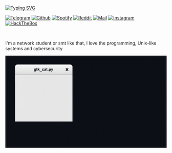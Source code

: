 [![Typing SVG](https://readme-typing-svg.herokuapp.com?size=33&color=38F700&vCenter=true&width=423&height=37&lines=Hi%2C+I%E2%80%99m+spawnmc;are+we+hack%3F)](https://home.spawnmc.me)

[![ Telegram](https://img.shields.io/static/v1?label=&message=+Telegram&color=263238&style=for-the-badge&logo=Telegram&logoColor=%23aaaaaaaa)](https://t.me/spawnmc)
[![ Github](https://img.shields.io/static/v1?label=&message=+Github&color=263238&style=for-the-badge&logo=github&logoColor=%23aaaaaaaa)](https://github.com/spxwnmc)
[![ Spotify](https://img.shields.io/static/v1?label=&message=+Spotify&color=263238&style=for-the-badge&logo=Spotify&logoColor=%23aaaaaaaa)](https://open.spotify.com/user/backmikk?si=f68ab27022504fd4)
[![ Reddit](https://img.shields.io/static/v1?label=&message=+Reddit&color=263238&style=for-the-badge&logo=reddit&logoColor=%23aaaaaaaa)](https://www.reddit.com/user/spawnmc)
[![ Mail](https://img.shields.io/static/v1?label=&message=+Mail&color=263238&style=for-the-badge&logo=gmail&logoColor=%23aaaaaaaa)](mailto:spawnmc@spawnmc.me)
[![ Instagram](https://img.shields.io/static/v1?label=&message=+Instagram&color=263238&style=for-the-badge&logo=instagram&logoColor=%23aaaaaaaa)](https://www.instagram.com/spawnmcs/)
[![ HackTheBox](https://img.shields.io/static/v1?label=&message=+HackTheBox&color=263238&style=for-the-badge&logo=hackthebox&logoColor=%23aaaaaaaa)](https://app.hackthebox.com/profile/469376)

<br />

I'm a network student or smt like that, I love the programming, Unix-like systems and cybersecurity

<div class="pull-left">
  
  <img alt="GIF" src="https://github.com/spawmc/spawmc/blob/main/banner.gif" />
  


<br>


<!--

#### My favorite GNU/Linux distros


  <img align="right" alt="GIF" src="https://github.com/abhisheknaiidu/abhisheknaiidu/blob/master/code.gif?raw=true" width="500" height="320" />


  <img align="right" alt="GIF" src="/img/hacker.gif" width="320" height="500" />


| Debian BTW                                                   | Arch BTW                                                     |
| ------------------------------------------------------------ | ------------------------------------------------------------ |
| <img src="/img/debian.png" alt="Debian_icon" style="zoom:5%;" /> | <img src="/img/arch.png" alt="Arch_icon" style="zoom:15%;" /> |

#### I contribute

- [XUnix-Community](https://www.facebook.com/groups/xunix.welcome.to.the.heaven/)
  - [XUnix-Community Telegram Group](https://t.me/XUnixCommunity)
  - [XUnix Tips & Desktops](https://t.me/xunixtipdesktops)

- [Vim / Neovim Telegram Channel ](https://t.me/VimNeovimChannel)

</div>

<div class="pull-right"> 

#### More dotfiles

<img src="/img/akatsuki.png" alt="Akatsuki’s" style="zoom:10%;" />

[Akatsuki-CWWD](https://github.com/Akatsuki-CWWD)

</div>




📈 My GitHub Stats
  
[![Ashutosh's github activity graph](https://activity-graph.herokuapp.com/graph?username=spxwnmc&theme=react-dark)](https://spawnmc.me)

-->

